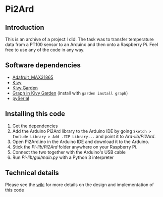 # Pi2Ard

## Introduction
This is an archive of a project I did. The task was to transfer temperature data from a PT100 sensor to an Arduino and then onto a Raspberry Pi. Feel free to use any of the code in any way.

## Software dependencies
* [Adafruit_MAX31865][1]
* [Kivy][2]
* [Kivy Garden][3]
* [Graph in Kivy Garden][4] (install with `garden install graph`)
* [pySerial][5]

## Installing this code
1. Get the dependencies
2. Add the Arduino Pi2Ard library to the Arduino IDE by going `Sketch > Include Library > Add .ZIP Library...` and point it to _Ard-lib/Pi2Ard_.
3. Open Pi2Ard.ino in the Arduino IDE and download it to the Arduino.
3. Stick the _Pi-lib/Pi2Ard_ folder anywhere on your Raspberry Pi.
4. Connect the two together with the Arduino's USB cable
5. Run _Pi-lib/gui/main.py_ with a Python 3 interpreter

## Technical details
Please see the [wiki][6] for more details on the design and implementation of this code

[1]: https://learn.adafruit.com/adafruit-max31865-rtd-pt100-amplifier/arduino-code
[2]: https://kivy.org/
[3]: https://kivy-garden.github.io/
[4]: https://github.com/kivy-garden/garden.graph
[5]: https://pyserial.readthedocs.io/
[6]: https://github.com/Red-Leader117/Pi2Ard/wiki
